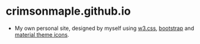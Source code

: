 # crimsonmaple.github.io

* My own personal site, designed by myself using [w3.css](https://www.w3schools.com/w3css/), [bootstrap](https://getbootstrap.com/) and [material theme icons](https://material.io).